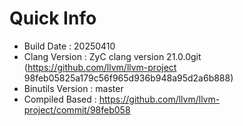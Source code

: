 # Quick Info
* Build Date : 20250410
* Clang Version : ZyC clang version 21.0.0git (https://github.com/llvm/llvm-project 98feb05825a179c56f965d936b948a95d2a6b888)
* Binutils Version : master
* Compiled Based : https://github.com/llvm/llvm-project/commit/98feb058

